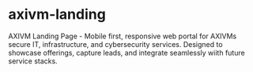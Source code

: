 # axivm-landing
AXIVM Landing Page - Mobile first, responsive web portal for AXIVMs secure IT, infrastructure, and cybersecurity services. Designed to showcase offerings, capture leads, and integrate seamlessly wiith future service stacks.
